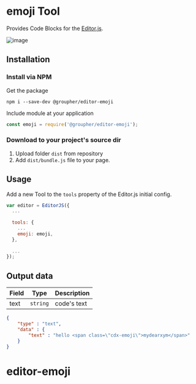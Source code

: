 
# emoji Tool

Provides Code Blocks for the [Editor.js](https://editorjs.io).

![image](https://user-images.githubusercontent.com/6184465/65400436-c0ec9680-ddf4-11e9-9b18-6820a436d9c1.png)


## Installation

### Install via NPM

Get the package

```shell
npm i --save-dev @groupher/editor-emoji
```

Include module at your application

```javascript
const emoji = require('@groupher/editor-emoji');
```

### Download to your project's source dir

1. Upload folder `dist` from repository
2. Add `dist/bundle.js` file to your page.

## Usage

Add a new Tool to the `tools` property of the Editor.js initial config.

```javascript
var editor = EditorJS({
  ...
  
  tools: {
    ...
    emoji: emoji,
  },
  
  ...
});
```

## Output data

| Field     | Type     | Description          |
| --------- | -------- | -------------------- |
| text      | `string` | code's text         |


```json
{
    "type" : "text",
    "data" : {
        "text" : "hello <span class=\"cdx-emoji\">mydearxym</span>"
    }
}
```
# editor-emoji
